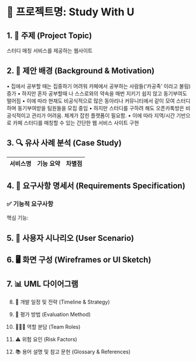 # 📘 프로젝트명: Study With U

## 1. 🧩 주제 (Project Topic)
스터디 매칭 서비스를 제공하는 웹사이트

## 2. 📌 제안 배경 (Background & Motivation)
•	집에서 공부할 때는 집중하기 어려워 카페에서 공부하는 사람들(‘카공족’ 이라고 불림) 증가
•	하지만 혼자 공부할때 나 스스로와의 약속을 매번 지키기 쉽지 않고 동기부여도 떨어짐
•	이에 따라 현재도 비공식적으로 많은 동아리나 커뮤니티에서 같이 모여 스터디하며 동기부여받을 팀원들을 모집 중임
•	하지만 스터디를 구하려 해도 오픈카톡방은 비공식적이고 관리가 어려움. 체계가 잡힌 플랫폼이 필요함.
•	이에 따라 지역/시간 기반으로 카페 스터디를 매칭할 수 있는 간단한 웹 서비스 사이트 구현

## 3. 🔍 유사 사례 분석 (Case Study)
| 서비스명 | 기능 요약 | 차별점 |
|--------|------|-----------|


## 4. 📄 요구사항 명세서 (Requirements Specification)

### ✅ 기능적 요구사항

핵심 기능:




## 5. 👥 사용자 시나리오 (User Scenario)



## 6. 🖥 화면 구성 (Wireframes or UI Sketch)




## 7. 📊 UML 다이어그램





8. 📆 개발 일정 및 전략 (Timeline & Strategy)



9. 🧪 평가 방법 (Evaluation Method)


10. 👨‍👩‍👧 역할 분담 (Team Roles)



11. ⚠️ 위험 요인 (Risk Factors)



12. 📚 용어 설명 및 참고 문헌 (Glossary & References)


